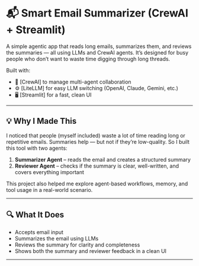 # 📬 Smart Email Summarizer (CrewAI + Streamlit)

A simple agentic app that reads long emails, summarizes them, and reviews the summaries — all using LLMs and CrewAI agents. It’s designed for busy people who don’t want to waste time digging through long threads.

Built with:
- 🧠 [CrewAI] to manage multi-agent collaboration
- ⚙️ [LiteLLM] for easy LLM switching (OpenAI, Claude, Gemini, etc.)
- 🖥️ [Streamlit] for a fast, clean UI

---

## 💡 Why I Made This

I noticed that people (myself included) waste a lot of time reading long or repetitive emails. Summaries help — but not if they’re low-quality. So I built this tool with two agents:

1. **Summarizer Agent** – reads the email and creates a structured summary  
2. **Reviewer Agent** – checks if the summary is clear, well-written, and covers everything important

This project also helped me explore agent-based workflows, memory, and tool usage in a real-world scenario.

---

## 🔍 What It Does

- Accepts email input 
- Summarizes the email using LLMs
- Reviews the summary for clarity and completeness
- Shows both the summary and reviewer feedback in a clean UI

---

